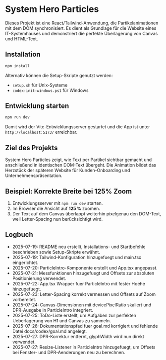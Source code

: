 # System Hero Particles

Dieses Projekt ist eine React/Tailwind-Anwendung, die Partikelanimationen mit dem DOM synchronisiert. Es dient als Grundlage für die Website eines IT-Systemhauses und demonstriert die perfekte Überlagerung von Canvas und HTML-Text.

## Installation

```bash
npm install
```

Alternativ können die Setup-Skripte genutzt werden:

- `setup.sh` für Unix-Systeme
- `codex-init-windows.ps1` für Windows

## Entwicklung starten

```bash
npm run dev
```

Damit wird der Vite-Entwicklungsserver gestartet und die App ist unter `http://localhost:5173/` erreichbar.

## Ziel des Projekts

System Hero Particles zeigt, wie Text per Partikel sichtbar gemacht und anschließend in identischen DOM-Text übergeht. Die Animation bildet das Herzstück der späteren Website für Kunden-Onboarding und Unternehmenspräsentation.

## Beispiel: Korrekte Breite bei 125% Zoom

1. Entwicklungsserver mit `npm run dev` starten.
2. Im Browser die Ansicht auf **125 %** zoomen.
3. Der Text auf dem Canvas überlappt weiterhin pixelgenau den DOM-Text, weil Letter‑Spacing nun berücksichtigt wird.

## Logbuch

- 2025-07-19: README neu erstellt, Installations- und Startbefehle beschrieben sowie Setup-Skripte erwähnt.
- 2025-07-19: Tailwind-Konfiguration hinzugefuegt und main.tsx eingerichtet.
- 2025-07-20: ParticleIntro-Komponente erstellt und App.tsx angepasst.
- 2025-07-21: Messfunktionen hinzugefuegt und Offsets zur absoluten Positionierung verwendet.
- 2025-07-22: App.tsx Wrapper fuer ParticleIntro mit fester Hoehe hinzugefuegt.
- 2025-07-23: Letter-Spacing korrekt vermessen und Offsets auf Zoom vorbereitet.
- 2025-07-24: Canvas-Dimensionen mit devicePixelRatio skaliert und DPR-Ausgabe in
  ParticleIntro integriert.
- 2025-07-25: ToDo-Liste erstellt, um Aufgaben zur perfekten Ueberlagerung von H1 und Canvas zu sammeln.
- 2025-07-26: Dokumentationspfad fuer goal.md korrigiert und fehlende Datei docs/codex/goal.md angelegt.
- 2025-07-27: DPR-Korrektur entfernt, glyphWidth wird nun direkt verwendet.
- 2025-07-27: Resize-Listener in ParticleIntro hinzugefuegt, um Offsets bei Fenster- und DPR-Aenderungen neu zu berechnen.

